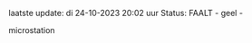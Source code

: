 laatste update: 
di 24-10-2023 20:02   uur 
Status: FAALT - geel - 
<div class="service Y">microstation</div>